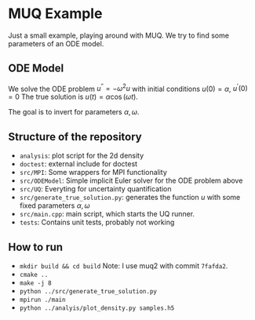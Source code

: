 # MUQ Example #

Just a small example, playing around with MUQ. We try to find some parameters of an ODE model.

## ODE Model ##
We solve the ODE problem $u^{\prime\prime} = - \omega^2 u$ with initial conditions $u(0) = \alpha$, $u^\prime(0) = 0$
The true solution is $u(t) = \alpha \cos(\omega t)$.

The goal is to invert for parameters $\alpha, \omega$.

## Structure of the repository ##
* `analysis`: plot script for the 2d density
* `doctest`: external include for doctest
* `src/MPI`: Some wrappers for MPI functionality
* `src/ODEModel`: Simple implicit Euler solver for the ODE problem above
* `src/UQ`: Everyting for uncertainty quantification
* `src/generate_true_solution.py`: generates the function $u$ with some fixed parameters $\alpha, \omega$
* `src/main.cpp`: main script, which starts the UQ runner.
* `tests`: Contains unit tests, probably not working

## How to run ##
* `mkdir build && cd build`
Note: I use muq2 with commit `7fafda2`.
* `cmake ..` 
* `make -j 8`
* `python ../src/generate_true_solution.py`
* `mpirun ./main`
* `python ../analyis/plot_density.py samples.h5`

